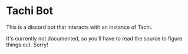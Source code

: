 # Tachi Bot

This is a discord bot that interacts with an instance of Tachi.

It's currently not documented, so you'll have to read the source to figure things out. Sorry!